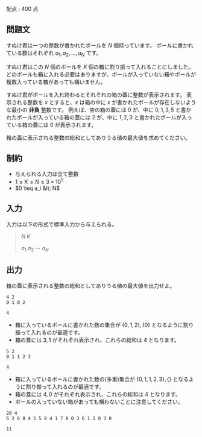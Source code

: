 配点 : $400$ 点

## 問題文

すぬけ君は一つの整数が書かれたボールを $N$ 個持っています。
ボールに書かれている数はそれぞれ $a_1, a_2, \ldots, a_N$ です。

すぬけ君はこの $N$ 個のボールを $K$ 個の箱に割り振って入れることにしました。どのボールも箱に入れる必要はありますが、ボールが入っていない箱やボールが複数入っている箱があっても構いません。

すぬけ君がボールを入れ終わるとそれぞれの箱の蓋に整数が表示されます。
表示される整数を $x$ とすると、$x$ は箱の中に $x$ が書かれたボールが存在しないような最小の **非負** 整数です。
例えば、空の箱の蓋には $0$ が、中に $0,1,3,5$ と書かれたボールが入っている箱の蓋には $2$ が、中に $1,2,3$ と書かれたボールが入っている箱の蓋には $0$ が表示されます。

箱の蓋に表示される整数の総和としてありうる値の最大値を求めてください。

## 制約

- 与えられる入力は全て整数
- $1 \leq K \leq N \leq 3 \times 10^{5}$
- $0 \leq a_i &lt; N$

## 入力

入力は以下の形式で標準入力から与えられる。

> $N$ $K$
> 
> $a_1$ $a_2$ $\cdots$ $a_N$

## 出力

箱の蓋に表示される整数の総和としてありうる値の最大値を出力せよ。

```input1
4 2
0 1 0 2
```

```output1
4
```

- 箱に入っているボールに書かれた数の集合が $\{0,1,2 \},\{0\}$ となるように割り振って入れるのが最適です。
- 箱の蓋には $3,1$ がそれぞれ表示され、これらの総和は $4$ となります。

```input2
5 2
0 1 1 2 3
```

```output2
4
```

- 箱に入っているボールに書かれた数の(多重)集合が $\{0,1,1,2,3\}, \{\}$ となるように割り振って入れるのが最適です。
- 箱の蓋には $4,0$ がそれぞれ表示され、これらの総和は $4$ となります。
- ボールの入っていない箱があっても構わないことに注意してください。

```input3
20 4
6 2 6 8 4 5 5 8 4 1 7 8 0 3 6 1 1 8 3 0
```

```output3
11
```